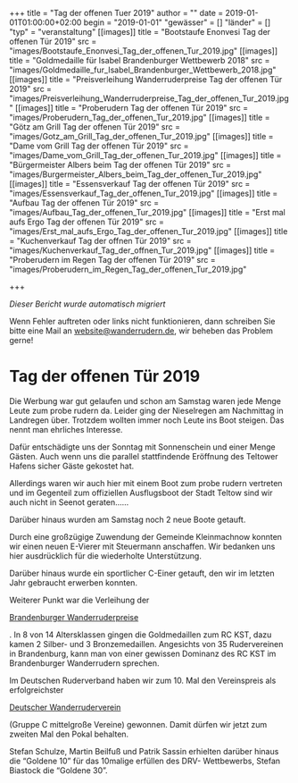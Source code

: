 +++
title = "Tag der offenen Tuer 2019"
author = ""
date = 2019-01-01T01:00:00+02:00
begin = "2019-01-01"
"gewässer" = []
"länder" = []
"typ" = "veranstaltung"
[[images]]
title = "Bootstaufe Enonvesi Tag der offenen Tür 2019"
src = "images/Bootstaufe_Enonvesi_Tag_der_offenen_Tur_2019.jpg"
[[images]]
title = "Goldmedaille für Isabel Brandenburger Wettbewerb 2018"
src = "images/Goldmedaille_fur_Isabel_Brandenburger_Wettbewerb_2018.jpg"
[[images]]
title = "Preisverleihung Wanderruderpreise Tag der offenen Tür 2019"
src = "images/Preisverleihung_Wanderruderpreise_Tag_der_offenen_Tur_2019.jpg"
[[images]]
title = "Proberudern Tag der offenen Tür 2019"
src = "images/Proberudern_Tag_der_offenen_Tur_2019.jpg"
[[images]]
title = "Götz am Grill Tag der offenen Tür 2019"
src = "images/Gotz_am_Grill_Tag_der_offenen_Tur_2019.jpg"
[[images]]
title = "Dame vom Grill Tag der offenen Tür 2019"
src = "images/Dame_vom_Grill_Tag_der_offenen_Tur_2019.jpg"
[[images]]
title = "Bürgermeister Albers beim Tag der offenen Tür 2019"
src = "images/Burgermeister_Albers_beim_Tag_der_offenen_Tur_2019.jpg"
[[images]]
title = "Essensverkauf Tag der offenen Tür 2019"
src = "images/Essensverkauf_Tag_der_offenen_Tur_2019.jpg"
[[images]]
title = "Aufbau Tag der offenen Tür 2019"
src = "images/Aufbau_Tag_der_offenen_Tur_2019.jpg"
[[images]]
title = "Erst mal aufs Ergo Tag der offenen Tür 2019"
src = "images/Erst_mal_aufs_Ergo_Tag_der_offenen_Tur_2019.jpg"
[[images]]
title = "Kuchenverkauf Tag der offnen Tür 2019"
src = "images/Kuchenverkauf_Tag_der_offnen_Tur_2019.jpg"
[[images]]
title = "Proberudern im Regen Tag der offenen Tür 2019"
src = "images/Proberudern_im_Regen_Tag_der_offenen_Tur_2019.jpg"

+++


*Dieser Bericht wurde automatisch migriert*

Wenn Fehler auftreten oder links nicht funktionieren, dann schreiben Sie bitte eine Mail an website@wanderrudern.de, wir beheben das Problem gerne!



# Tag der offenen Tür 2019


Die Werbung war gut gelaufen und schon am Samstag waren jede Menge Leute zum probe rudern da. Leider ging der Nieselregen am Nachmittag in Landregen über. Trotzdem wollten immer noch Leute ins Boot steigen. Das nennt man ehrliches Interesse.

Dafür entschädigte uns der Sonntag mit Sonnenschein und einer Menge Gästen. Auch wenn uns die parallel stattfindende Eröffnung des Teltower Hafens sicher Gäste gekostet hat.

Allerdings waren wir auch hier mit einem Boot zum probe rudern vertreten und im Gegenteil zum offiziellen Ausflugsboot der Stadt Teltow sind wir auch nicht in Seenot geraten......

Darüber hinaus wurden am Samstag noch 2 neue Boote getauft.

Durch eine großzügige Zuwendung der Gemeinde Kleinmachnow konnten wir einen neuen E-Vierer mit Steuermann anschaffen. Wir bedanken uns hier ausdrücklich für die wiederholte Unterstützung.

Darüber hinaus wurde ein sportlicher C-Einer getauft, den wir im letzten Jahr gebraucht erwerben konnten.

Weiterer Punkt war die Verleihung der

[Brandenburger Wanderruderpreise](/berichte/2019/lrv2018)

. In 8 von 14 Altersklassen gingen die Goldmedaillen zum RC KST, dazu kamen 2 Silber- und 3 Bronzemedaillen. Angesichts von 35 Rudervereinen in Brandenburg, kann man von einer gewissen Dominanz des RC KST im Brandenburger Wanderrudern sprechen.

Im Deutschen Ruderverband haben wir zum 10. Mal den Vereinspreis als erfolgreichster

[Deutscher Wanderruderverein](/berichte/2019/drv2018)

(Gruppe C mittelgroße Vereine) gewonnen. Damit dürfen wir jetzt zum zweiten Mal den Pokal behalten.

Stefan Schulze, Martin Beilfuß und Patrik Sassin erhielten darüber hinaus die “Goldene 10” für das 10malige erfüllen des DRV- Wettbewerbs, Stefan Biastock die “Goldene 30”.